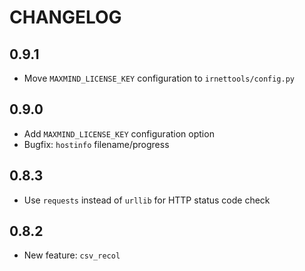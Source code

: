 CHANGELOG
=========

## 0.9.1
- Move `MAXMIND_LICENSE_KEY` configuration to `irnettools/config.py`

## 0.9.0
- Add `MAXMIND_LICENSE_KEY` configuration option
- Bugfix: `hostinfo` filename/progress

## 0.8.3
- Use `requests` instead of `urllib` for HTTP status code check

## 0.8.2
- New feature: `csv_recol`

